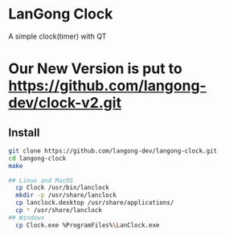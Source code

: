 # LanGong Clock

A simple clock(timer) with QT

# Our New Version is put to https://github.com/langong-dev/clock-v2.git

## Install

```sh
git clone https://github.com/langong-dev/langong-clock.git
cd langong-clock
make

## Linux and MacOS
  cp Clock /usr/bin/lanclock
  mkdir -p /usr/share/lanclock
  cp lanclock.desktop /usr/share/applications/
  cp * /usr/share/lanclock
## Windows
  cp Clock.exe %ProgramFiles%\LanClock.exe
```





